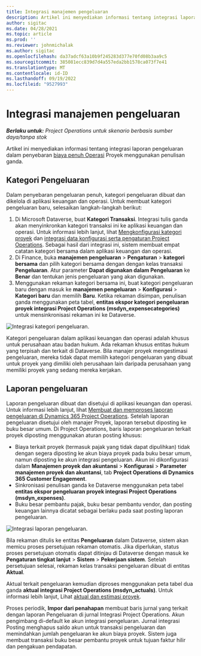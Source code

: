 ```yaml
---
title: Integrasi manajemen pengeluaran
description: Artikel ini menyediakan informasi tentang integrasi laporan pengeluaran dalam Operasi Proyek menggunakan penulisan ganda.
author: sigitac
ms.date: 04/28/2021
ms.topic: article
ms.prod: ''
ms.reviewer: johnmichalak
ms.author: sigitac
ms.openlocfilehash: da37adcf63a10b9f245283d377e70fd08b3aa9c5
ms.sourcegitcommit: 385081ecc839d7d4a557eda2bb1578ca073f7e41
ms.translationtype: MT
ms.contentlocale: id-ID
ms.lasthandoff: 09/19/2022
ms.locfileid: "9527993"
---
```

# <a name="expense-management-integration"></a>Integrasi manajemen pengeluaran

_**Berlaku untuk:** Project Operations untuk skenario berbasis sumber daya/tanpa stok_

Artikel ini menyediakan informasi tentang integrasi laporan pengeluaran dalam penyebaran [biaya penuh Operasi](../expense/expense-overview.md) Proyek menggunakan penulisan ganda.

## <a name="expense-categories"></a>Kategori Pengeluaran

Dalam penyebaran pengeluaran penuh, kategori pengeluaran dibuat dan dikelola di aplikasi keuangan dan operasi. Untuk membuat kategori pengeluaran baru, selesaikan langkah-langkah berikut:

1. Di Microsoft Dataverse, buat **Kategori Transaksi**. Integrasi tulis ganda akan menyinkronkan kategori transaksi ini ke aplikasi keuangan dan operasi. Untuk informasi lebih lanjut, lihat [Mengkonfigurasi kategori proyek](/dynamics365/project-operations/project-accounting/configure-project-categories) dan [integrasi data konfigurasi serta pengaturan Project Operations](resource-dual-write-setup-integration.md). Sebagai hasil dari integrasi ini, sistem membuat empat catatan kategori bersama dalam aplikasi keuangan dan operasi.
2. Di Finance, buka **manajemen pengeluaran** > **Pengaturan** > **kategori bersama** dan pilih kategori bersama dengan dengan kelas transaksi **Pengeluaran**. Atur parameter **Dapat digunakan dalam Pengeluaran** ke **Benar** dan tentukan jenis pengeluaran yang akan digunakan.
3. Menggunakan rekaman kategori bersama ini, buat kategori pengeluaran baru dengan masuk ke **manajemen pengeluaran** > **Konfigurasi** > **Kategori baru** dan memilih **Baru**. Ketika rekaman disimpan, penulisan ganda menggunakan peta tabel, **entitas ekspor kategori pengeluaran proyek integrasi Project Operations (msdyn\_expensecategories)** untuk mensinkronisasi rekaman ini ke Dataverse.

  ![Integrasi kategori pengeluaran.](./media/DW6ExpenseCategories.png)

Kategori pengeluaran dalam aplikasi keuangan dan operasi adalah khusus untuk perusahaan atau badan hukum. Ada rekaman khusus entitas hukum yang terpisah dan terkait di Dataverse. Bila manajer proyek mengestimasi pengeluaran, mereka tidak dapat memilih kategori pengeluaran yang dibuat untuk proyek yang dimiliki oleh perusahaan lain daripada perusahaan yang memiliki proyek yang sedang mereka kerjakan. 

## <a name="expense-reports"></a>Laporan pengeluaran

Laporan pengeluaran dibuat dan disetujui di aplikasi keuangan dan operasi. Untuk informasi lebih lanjut, lihat [Membuat dan memproses laporan pengeluaran di Dynamics 365 Project Operations](/training/modules/create-process-expense-reports/). Setelah laporan pengeluaran disetujui oleh manajer Proyek, laporan tersebut diposting ke buku besar umum. Di Project Operations, baris laporan pengeluaran terkait proyek diposting menggunakan aturan posting khusus:

  - Biaya terkait proyek (termasuk pajak yang tidak dapat dipulihkan) tidak dengan segera diposting ke akun biaya proyek pada buku besar umum, namun diposting ke akun integrasi pengeluaran. Akun ini dikonfigurasi dalam **Manajemen proyek dan akuntansi** > **Konfigurasi** > **Parameter manajemen proyek dan akuntansi**, tab **Project Operations di Dynamics 365 Customer Engagement**.
  - Sinkronisasi penulisan ganda ke Dataverse menggunakan peta tabel **entitas ekspor pengeluaran proyek integrasi Project Operations (msdyn\_expenses)**.
  - Buku besar pembantu pajak, buku besar pembantu vendor, dan posting keuangan lainnya dicatat sebagai berlaku pada saat posting laporan pengeluaran.

  ![Integrasi laporan pengeluaran.](./media/DW6ExpenseReports.png)

Bila rekaman ditulis ke entitas **Pengeluaran** dalam Dataverse, sistem akan memicu proses persetujuan rekaman otomatis. Jika diperlukan, status proses persetujuan otomatis dapat ditinjau di Dataverse dengan masuk ke **Pengaturan tingkat lanjut** > **Sistem** > **Pekerjaan sistem**. Setelah persetujuan selesai, rekaman kelas transaksi pengeluaran dibuat di entitas **Aktual**.

Aktual terkait pengeluaran kemudian diproses menggunakan peta tabel dua ganda **aktual integrasi Project Operations (msdyn\_actuals)**. Untuk informasi lebih lanjut, Lihat [aktual dan estimasi proyek](resource-dual-write-estimates-actuals.md).

Proses periodik, **Impor dari penahapan** membuat baris jurnal yang terkait dengan laporan Pengeluaran di jurnal Integrasi Project Operations. Akun pengimbang di-default ke akun integrasi pengeluaran. Jurnal integrasi Posting menghapus saldo akun untuk transaksi pengeluaran dan memindahkan jumlah pengeluaran ke akun biaya proyek. Sistem juga membuat transaksi buku besar pembantu proyek untuk tujuan faktur hilir dan pengakuan pendapatan.
